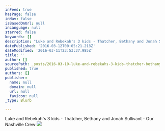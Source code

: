 ```yaml
---
inFeed: true
hasPage: false
inNav: false
isBasedOnUrl: null
inLanguage: null
starred: false
keywords: []
description: "Luke and Rebekah's 3 kids - Thatcher, Bethany and Jonah Sullivant - Our Nashville Crew"
datePublished: '2016-03-12T00:05:21.218Z'
dateModified: '2016-03-11T23:53:37.985Z'
title: ''
author: []
sourcePath: _posts/2016-03-10-luke-and-rebekahs-3-kids-thatcher-bethany-and-jonah-sull.md
published: true
authors: []
publisher:
  name: null
  domain: null
  url: null
  favicon: null
_type: Blurb

---
```

Luke and Rebekah's 3 kids - Thatcher, Bethany and Jonah Sullivant - Our Nashville Crew
![](https://the-grid-user-content.s3-us-west-2.amazonaws.com/accd1149-bf05-4cc6-abed-5f78438add82.jpg)